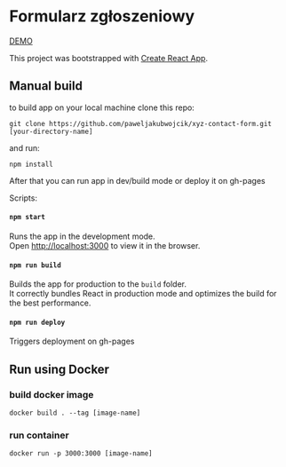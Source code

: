 # Formularz zgłoszeniowy

[DEMO](https://paweljakubwojcik.github.io/xyz-contact-form/)

This project was bootstrapped with [Create React App](https://github.com/facebook/create-react-app).

## Manual build

to build app on your local machine clone this repo:

`git clone https://github.com/paweljakubwojcik/xyz-contact-form.git [your-directory-name]`

and run:

 `npm install`
 
After that you can run app in dev/build mode or deploy it on gh-pages

Scripts: 

#### `npm start`

Runs the app in the development mode.\
Open [http://localhost:3000](http://localhost:3000) to view it in the browser.

#### `npm run build`

Builds the app for production to the `build` folder.\
It correctly bundles React in production mode and optimizes the build for the best performance.

#### `npm run deploy`

Triggers deployment on gh-pages

## Run using Docker 

### build docker image

`docker build . --tag [image-name]`

### run container 

`docker run -p 3000:3000 [image-name]`

